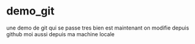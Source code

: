 # demo_git
une demo de git qui se passe tres bien
est maintenant on modifie depuis github
moi aussi depuis ma machine locale
